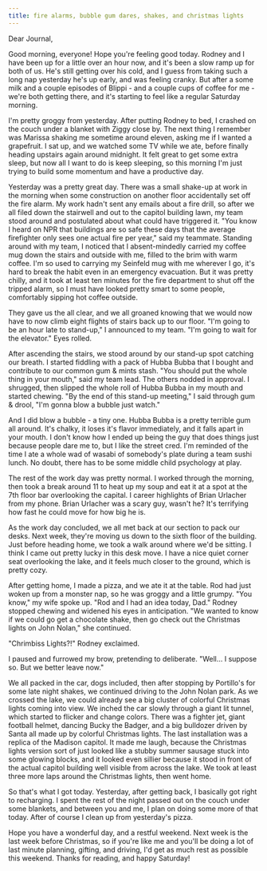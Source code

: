 ```yaml
---
title: fire alarms, bubble gum dares, shakes, and christmas lights
---
```


Dear Journal,

Good morning, everyone! Hope you're feeling good today. Rodney and I
have been up for a little over an hour now, and it's been a slow ramp up
for both of us. He's still getting over his cold, and I guess from
taking such a long nap yesterday he's up early, and was feeling cranky.
But after a some milk and a couple episodes of Blippi - and a couple
cups of coffee for me - we're both getting there, and it's starting to
feel like a regular Saturday morning.

I'm pretty groggy from yesterday. After putting Rodney to bed, I crashed
on the couch under a blanket with Ziggy close by. The next thing I
remember was Marissa shaking me sometime around eleven, asking me if I
wanted a grapefruit. I sat up, and we watched some TV while we ate,
before finally heading upstairs again around midnight. It felt great to
get some extra sleep, but now all I want to do is keep sleeping, so this
morning I'm just trying to build some momentum and have a productive
day.

Yesterday was a pretty great day. There was a small shake-up at work in
the morning when some construction on another floor accidentally set off
the fire alarm. My work hadn't sent any emails about a fire drill, so
after we all filed down the stairwell and out to the capitol building
lawn, my team stood around and postulated about what could have
triggered it. "You know I heard on NPR that buildings are so safe these
days that the average firefighter only sees one actual fire per year,"
said my teammate. Standing around with my team, I noticed that I
absent-mindedly carried my coffee mug down the stairs and outside with
me, filled to the brim with warm coffee. I'm so used to carrying my
Seinfeld mug with me wherever I go, it's hard to break the habit even in
an emergency evacuation. But it was pretty chilly, and it took at least
ten minutes for the fire department to shut off the tripped alarm, so I
must have looked pretty smart to some people, comfortably sipping hot
coffee outside.

They gave us the all clear, and we all groaned knowing that we would now
have to now climb eight flights of stairs back up to our floor. "I'm
going to be an hour late to stand-up," I announced to my team. "I'm
going to wait for the elevator." Eyes rolled.

After ascending the stairs, we stood around by our stand-up spot
catching our breath. I started fiddling with a pack of Hubba Bubba that
I bought and contribute to our common gum & mints stash. "You should put
the whole thing in your mouth," said my team lead. The others nodded in
approval. I shrugged, then slipped the whole roll of Hubba Bubba in my
mouth and started chewing. "By the end of this stand-up meeting," I said
through gum & drool, "I'm gonna blow a bubble just watch."

And I did blow a bubble - a tiny one. Hubba Bubba is a pretty terrible
gum all around. It's chalky, it loses it's flavor immediately, and it
falls apart in your mouth. I don't know how I ended up being the guy
that does things just because people dare me to, but I like the street
cred. I'm reminded of the time I ate a whole wad of wasabi of somebody's
plate during a team sushi lunch. No doubt, there has to be some middle
child psychology at play.

The rest of the work day was pretty normal. I worked through the
morning, then took a break around 11 to heat up my soup and eat it at a
spot at the 7th floor bar overlooking the capital. I career highlights
of Brian Urlacher from my phone. Brian Urlacher was a scary guy, wasn't
he? It's terrifying how fast he could move for how big he is.

As the work day concluded, we all met back at our section to pack our
desks. Next week, they're moving us down to the sixth floor of the
building. Just before heading home, we took a walk around where we'd be
sitting. I think I came out pretty lucky in this desk move. I have a
nice quiet corner seat overlooking the lake, and it feels much closer to
the ground, which is pretty cozy.

After getting home, I made a pizza, and we ate it at the table. Rod had
just woken up from a monster nap, so he was groggy and a little grumpy.
"You know," my wife spoke up. "Rod and I had an idea today, Dad." Rodney
stopped chewing and widened his eyes in anticipation. "We wanted to know
if we could go get a chocolate shake, then go check out the Christmas
lights on John Nolan," she continued.

"Chrimbiss Lights?!" Rodney exclaimed.

I paused and furrowed my brow, pretending to deliberate. "Well… I
suppose so. But we better leave now."

We all packed in the car, dogs included, then after stopping by
Portillo's for some late night shakes, we continued driving to the John
Nolan park. As we crossed the lake, we could already see a big cluster
of colorful Christmas lights coming into view. We inched the car slowly
through a giant lit tunnel, which started to flicker and change colors.
There was a fighter jet, giant football helmet, dancing Bucky the
Badger, and a big bulldozer driven by Santa all made up by colorful
Christmas lights. The last installation was a replica of the Madison
capitol. It made me laugh, because the Christmas lights version sort of
just looked like a stubby summer sausage stuck into some glowing blocks,
and it looked even sillier because it stood in front of the actual
capitol building well visible from across the lake. We took at least
three more laps around the Christmas lights, then went home.

So that's what I got today. Yesterday, after getting back, I basically
got right to recharging. I spent the rest of the night passed out on the
couch under some blankets, and between you and me, I plan on doing some
more of that today. After of course I clean up from yesterday's pizza.

Hope you have a wonderful day, and a restful weekend. Next week is the
last week before Christmas, so if you're like me and you'll be doing a
lot of last minute planning, gifting, and driving, I'd get as much rest
as possible this weekend. Thanks for reading, and happy Saturday!

